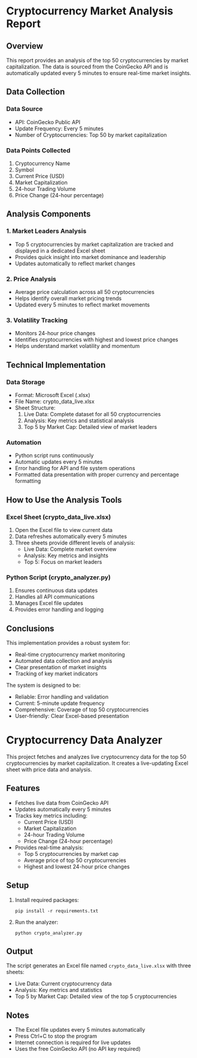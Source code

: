 # Cryptocurrency Market Analysis Report

## Overview
This report provides an analysis of the top 50 cryptocurrencies by market capitalization. The data is sourced from the CoinGecko API and is automatically updated every 5 minutes to ensure real-time market insights.

## Data Collection
### Data Source
- API: CoinGecko Public API
- Update Frequency: Every 5 minutes
- Number of Cryptocurrencies: Top 50 by market capitalization

### Data Points Collected
1. Cryptocurrency Name
2. Symbol
3. Current Price (USD)
4. Market Capitalization
5. 24-hour Trading Volume
6. Price Change (24-hour percentage)

## Analysis Components

### 1. Market Leaders Analysis
- Top 5 cryptocurrencies by market capitalization are tracked and displayed in a dedicated Excel sheet
- Provides quick insight into market dominance and leadership
- Updates automatically to reflect market changes

### 2. Price Analysis
- Average price calculation across all 50 cryptocurrencies
- Helps identify overall market pricing trends
- Updated every 5 minutes to reflect market movements

### 3. Volatility Tracking
- Monitors 24-hour price changes
- Identifies cryptocurrencies with highest and lowest price changes
- Helps understand market volatility and momentum

## Technical Implementation

### Data Storage
- Format: Microsoft Excel (.xlsx)
- File Name: crypto_data_live.xlsx
- Sheet Structure:
  1. Live Data: Complete dataset for all 50 cryptocurrencies
  2. Analysis: Key metrics and statistical analysis
  3. Top 5 by Market Cap: Detailed view of market leaders

### Automation
- Python script runs continuously
- Automatic updates every 5 minutes
- Error handling for API and file system operations
- Formatted data presentation with proper currency and percentage formatting

## How to Use the Analysis Tools

### Excel Sheet (crypto_data_live.xlsx)
1. Open the Excel file to view current data
2. Data refreshes automatically every 5 minutes
3. Three sheets provide different levels of analysis:
   - Live Data: Complete market overview
   - Analysis: Key metrics and insights
   - Top 5: Focus on market leaders

### Python Script (crypto_analyzer.py)
1. Ensures continuous data updates
2. Handles all API communications
3. Manages Excel file updates
4. Provides error handling and logging

## Conclusions
This implementation provides a robust system for:
- Real-time cryptocurrency market monitoring
- Automated data collection and analysis
- Clear presentation of market insights
- Tracking of key market indicators

The system is designed to be:
- Reliable: Error handling and validation
- Current: 5-minute update frequency
- Comprehensive: Coverage of top 50 cryptocurrencies
- User-friendly: Clear Excel-based presentation


# Cryptocurrency Data Analyzer

This project fetches and analyzes live cryptocurrency data for the top 50 cryptocurrencies by market capitalization. It creates a live-updating Excel sheet with price data and analysis.

## Features

- Fetches live data from CoinGecko API
- Updates automatically every 5 minutes
- Tracks key metrics including:
  - Current Price (USD)
  - Market Capitalization
  - 24-hour Trading Volume
  - Price Change (24-hour percentage)
- Provides real-time analysis:
  - Top 5 cryptocurrencies by market cap
  - Average price of top 50 cryptocurrencies
  - Highest and lowest 24-hour price changes

## Setup

1. Install required packages:
   ```
   pip install -r requirements.txt
   ```

2. Run the analyzer:
   ```
   python crypto_analyzer.py
   ```

## Output

The script generates an Excel file named `crypto_data_live.xlsx` with three sheets:
- Live Data: Current cryptocurrency data
- Analysis: Key metrics and statistics
- Top 5 by Market Cap: Detailed view of the top 5 cryptocurrencies

## Notes

- The Excel file updates every 5 minutes automatically
- Press Ctrl+C to stop the program
- Internet connection is required for live updates
- Uses the free CoinGecko API (no API key required)
